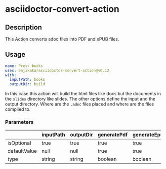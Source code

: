 # asciidoctor-convert-action

## Description

This Action converts adoc files into PDF and ePUB files.

## Usage

```yaml
name: Press books
uses: enjikaka/asciidoctor-convert-action@v0.12
with:
  inputPath: books
  outputDir: build
```

In this case this action will build the html files like docs but the documents in the `slides` directory like slides. 
The other options define the input and the output directory. Where are the `.adoc` files placed and where are the files compiled to.

### Parameters

|              | inputPath | outputDir  | generatePdf    | generateEpub    |
|--------------|-----------|------------|----------------|----------------|
| isOptional   | true      | true       | true           | true           |
| defaultValue | null      | null       | true           | true           |
| type         | string    | string     | boolean        | boolean        |
